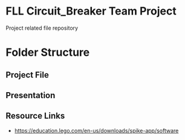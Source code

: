 # FLL Circuit_Breaker Team Project

Project related file repository

# Folder Structure

## Project File
## Presentation
## Resource Links

- https://education.lego.com/en-us/downloads/spike-app/software
